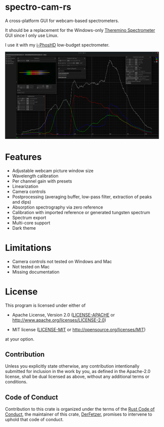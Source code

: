 # spectro-cam-rs

A cross-platform GUI for webcam-based spectrometers.

It should be a replacement for the Windows-only [Theremino Spectrometer][theremino] GUI since I only use Linux.

I use it with my [i-PhosHD][iphos] low-budget spectrometer.

![Screenshot](res/screenshot.png)

# Features

  - Adjustable webcam picture window size
  - Wavelength calibration
  - Per channel gain with presets
  - Linearization
  - Camera controls
  - Postprocessing (averaging buffer, low-pass filter, extraction of peaks and dips)
  - Absorption spectrography via zero reference
  - Calibration with imported reference or generated tungsten spectrum
  - Spectrum export
  - Multi-core support
  - Dark theme

# Limitations

  - Camera controls not tested on Windows and Mac
  - Not tested on Mac
  - Missing documentation

# License

This program is licensed under either of

- Apache License, Version 2.0 ([LICENSE-APACHE](LICENSE-APACHE) or
  http://www.apache.org/licenses/LICENSE-2.0)

- MIT license ([LICENSE-MIT](LICENSE-MIT) or http://opensource.org/licenses/MIT)

at your option.

## Contribution

Unless you explicitly state otherwise, any contribution intentionally submitted
for inclusion in the work by you, as defined in the Apache-2.0 license, shall be
dual licensed as above, without any additional terms or conditions.

## Code of Conduct

Contribution to this crate is organized under the terms of the [Rust Code of
Conduct][CoC], the maintainer of this crate, [DerFetzer][team], promises
to intervene to uphold that code of conduct.

[CoC]: https://www.rust-lang.org/policies/code-of-conduct
[team]: https://github.com/DerFetzer
[theremino]: https://physicsopenlab.org/2015/11/26/webcam-diffraction-grating-spectrometer/
[iphos]: https://chriswesley.org/spectrometer.htm
